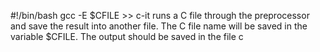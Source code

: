 #!/bin/bash
gcc -E $CFILE >> c-it runs a C file through the preprocessor and save the result into another file. The C file name will be saved in the variable $CFILE. The output should be saved in the file c
